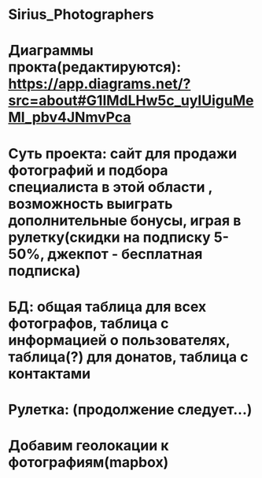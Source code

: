 # Sirius_Photographers
# Диаграммы прокта(редактируются): https://app.diagrams.net/?src=about#G1lMdLHw5c_uyIUiguMeMl_pbv4JNmvPca
# Суть проекта: сайт для продажи фотографий и подбора специалиста в этой области , возможность выиграть дополнительные бонусы, играя в рулетку(скидки на подписку 5-50%, джекпот - бесплатная подписка)

# БД: общая таблица для всех фотографов, таблица с информацией о пользователях, таблица(?) для донатов, таблица с контактами

# Рулетка: (продолжение следует...)

# Добавим геолокации к фотографиям(mapbox)